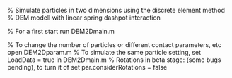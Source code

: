 % Simulate particles in two dimensions using the discrete element method
% DEM modell with linear spring dashpot interaction

% For a first start run DEM2Dmain.m

% To change the number of particles or different contact parameters, etc open DEM2Dparam.m
% To simulate the same particle setting, set LoadData = true in DEM2Dmain.m 
% Rotations in beta stage: (some bugs pending), to turn it of set par.considerRotations = false

